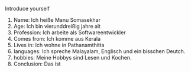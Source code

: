 Introduce yourself
1.  Name: Ich heiße Manu Somasekhar
2. Age: Ich bin vier­und­dreißig jahre alt
3. Profession: Ich arbeite als Softwareentwickler
4. Comes from: Ich komme aus Kerala
5. Lives in: Ich wohne in Pathanamthitta
6. languages: Ich spreche Malayalam, Englisch und ein bisschen Deutch.
7. hobbies: Meine Hobbys sind Lesen und Kochen.
8. Conclusion:  Das ist 
